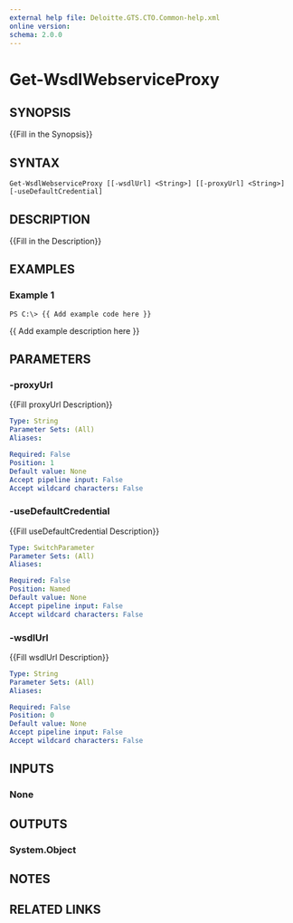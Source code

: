 ```yaml
---
external help file: Deloitte.GTS.CTO.Common-help.xml
online version: 
schema: 2.0.0
---
```


# Get-WsdlWebserviceProxy

## SYNOPSIS
{{Fill in the Synopsis}}

## SYNTAX

```
Get-WsdlWebserviceProxy [[-wsdlUrl] <String>] [[-proxyUrl] <String>] [-useDefaultCredential]
```

## DESCRIPTION
{{Fill in the Description}}

## EXAMPLES

### Example 1
```
PS C:\> {{ Add example code here }}
```

{{ Add example description here }}

## PARAMETERS

### -proxyUrl
{{Fill proxyUrl Description}}

```yaml
Type: String
Parameter Sets: (All)
Aliases: 

Required: False
Position: 1
Default value: None
Accept pipeline input: False
Accept wildcard characters: False
```

### -useDefaultCredential
{{Fill useDefaultCredential Description}}

```yaml
Type: SwitchParameter
Parameter Sets: (All)
Aliases: 

Required: False
Position: Named
Default value: None
Accept pipeline input: False
Accept wildcard characters: False
```

### -wsdlUrl
{{Fill wsdlUrl Description}}

```yaml
Type: String
Parameter Sets: (All)
Aliases: 

Required: False
Position: 0
Default value: None
Accept pipeline input: False
Accept wildcard characters: False
```

## INPUTS

### None


## OUTPUTS

### System.Object

## NOTES

## RELATED LINKS


